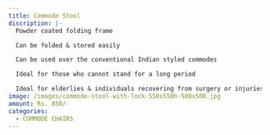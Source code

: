 ```yaml
---
title: Commode Stool
discription: |-
  Powder coated folding frame

  Can be folded & stored easily

  Can be used over the conventional Indian styled commodes

  Ideal for those who cannot stand for a long period

  Ideal for elderlies & individuals recovering from surgery or injuries
image: /images/commode-stool-with-lock-550x550h-500x500.jpg
amount: Rs. 850/-
categories:
  - COMMODE CHAIRS
---
```

